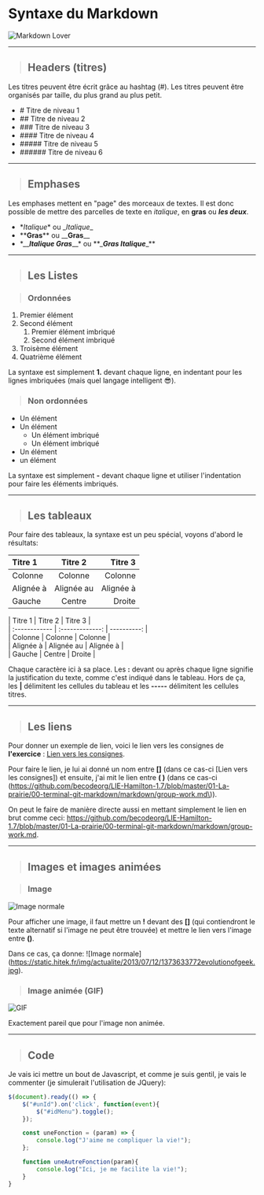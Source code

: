 #  Syntaxe du Markdown
![Markdown Lover](https://www.bettertechtips.com/wp-content/uploads/2017/07/markdown-linux-640x300.png)

-----------------
>## Headers (titres)
Les titres peuvent être écrit grâce au hashtag (#). Les titres peuvent être organisés par taille, du plus grand au plus petit.  
 - \# Titre de niveau 1
 - \#\# Titre de niveau 2
 - \#\#\# Titre de niveau 3
 - \#\#\#\# Titre de niveau 4
 - \#\#\#\#\# Titre de niveau 5
 - \#\#\#\#\#\# Titre de niveau 6

-----------------

>## Emphases
Les emphases mettent en "page" des morceaux de textes. Il est donc possible de mettre des parcelles de texte en *italique*, en **gras** ou **_les deux_**.
 - \**Italique*\* ou \__Italique_\_
 - \*\***Gras**\*\* ou \_\___Gras__\_\_
 - \*\_\_*__Italique Gras__*\_\_\* ou \*\*\_**_Gras Italique_**\_\*\*

----------------
>## Les Listes

>### Ordonnées
1. Premier élément
2. Second élément
    1. Premier élément imbriqué
    2. Second élément imbriqué
3. Troisème élément
4. Quatrième élément

La syntaxe est simplement **1.** devant chaque ligne, en indentant pour les lignes imbriquées (mais quel langage intelligent  :sunglasses:).

>### Non ordonnées
- Un élément
- Un élément
    - Un élément imbriqué
    - Un élément imbriqué
- Un élément
- un élément

La syntaxe est simplement **-** devant chaque ligne et utiliser l'indentation pour faire les éléments imbriqués.

------------
>## Les tableaux
Pour faire des tableaux, la syntaxe est un peu spécial, voyons d'abord le résultats:

| Titre 1       |  Titre 2        |  Titre 3    | 
| :------------ | :-------------: | ----------: |
| Colonne       |     Colonne     |    Colonne  |
| Alignée à     |   Alignée au    |   Alignée à |
| Gauche        |     Centre      |      Droite |

\| Titre 1       |  Titre 2        |  Titre 3    |  
\| :------------ | :-------------: | ----------: |  
\| Colonne       |     Colonne     |    Colonne  |  
\| Alignée à     |   Alignée au    |   Alignée à |  
\| Gauche        |     Centre      |      Droite |  

Chaque caractère ici à sa place. Les **:** devant ou après chaque ligne signifie la justification du texte, comme c'est indiqué dans le tableau.
Hors de ça, les **|** délimitent les cellules du tableau et les **-----** délimitent les cellules titres.

------------
>## Les liens
Pour donner un exemple de lien, voici le lien vers les consignes de **l'exercice** : 
[Lien vers les consignes](https://github.com/becodeorg/LIE-Hamilton-1.7/blob/master/01-La-prairie/00-terminal-git-markdown/markdown/group-work.md).

Pour faire le lien, je lui ai donné un nom entre **[]** (dans ce cas-ci [Lien vers les consignes]) et ensuite, j'ai mit le lien entre **( )** (dans ce cas-ci \(https://github.com/becodeorg/LIE-Hamilton-1.7/blob/master/01-La-prairie/00-terminal-git-markdown/markdown/group-work.md\)).

On peut le faire de manière directe aussi en mettant simplement le lien en brut comme ceci: https://github.com/becodeorg/LIE-Hamilton-1.7/blob/master/01-La-prairie/00-terminal-git-markdown/markdown/group-work.md.

----------
>## Images et images animées

>### Image
![Image normale](https://static.hitek.fr/img/actualite/2013/07/12/1373633772evolutionofgeek.jpg)

Pour afficher une image, il faut mettre un **!** devant des **[]** (qui contiendront le texte alternatif si l'image ne peut être trouvée) et mettre le lien vers l'image entre **()**.

Dans ce cas, ça donne: \![Image normale]\(https://static.hitek.fr/img/actualite/2013/07/12/1373633772evolutionofgeek.jpg).

>### Image animée (GIF)
![GIF](http://image.noelshack.com/fichiers/2012/10/1331044596-1330976121741.gif)

Exactement pareil que pour l'image non animée.

------------
>## Code
Je vais ici mettre un bout de Javascript, et comme je suis gentil, je vais le commenter (je simulerait l'utilisation de JQuery):
```javascript
$(document).ready(() => {
    $("#unId").on('click', function(event){
        $("#idMenu").toggle();
    });

    const uneFonction = (param) => {
        console.log("J'aime me compliquer la vie!");
    };

    function uneAutreFonction(param){
        console.log("Ici, je me facilite la vie!");
    }
}
```
